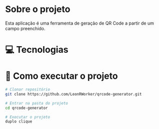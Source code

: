 # Sobre o projeto

Esta aplicação é uma ferramenta de geração de QR Code a partir de um campo preenchido.

# 💻 Tecnologias



# 🚀 Como executar o projeto

```bash
# Clonar repositório
git clone https://github.com/LeonRWorker/qrcode-generator.git 

# Entrar na pasta do projeto
cd qrcode-generator

# Executar o projeto
duplo clique
```
